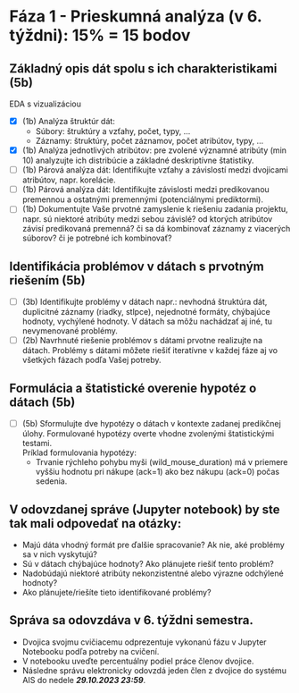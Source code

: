 # Fáza 1 - Prieskumná analýza (v 6. týždni): 15% = 15 bodov

## Základný opis dát spolu s ich charakteristikami (5b)

EDA s vizualizáciou  
 - [x] (1b) Analýza štruktúr dát: 
   - Súbory: štruktúry a vzťahy, počet, typy, …
   - Záznamy: štruktúry, počet záznamov, počet atribútov, typy, …
 - [x] (1b) Analýza jednotlivých atribútov: pre zvolené významné atribúty (min 10) analyzujte ich distribúcie a základné deskriptívne štatistiky. 
 - [ ] (1b) Párová analýza dát: Identifikujte vzťahy a závislostí medzi dvojicami atribútov, napr. korelácie.
 - [ ] (1b) Párová analýza dát: Identifikujte závislosti medzi predikovanou premennou a ostatnými premennými (potenciálnymi prediktormi).
 - [ ] (1b) Dokumentujte Vaše prvotné zamyslenie k riešeniu zadania projektu, napr. sú niektoré atribúty medzi sebou závislé? od ktorých atribútov závisí predikovaná premenná? či sa dá kombinovať záznamy z viacerých súborov? či je potrebné ich kombinovať?

## Identifikácia problémov v dátach s prvotným riešením (5b)

 - [ ] (3b) Identifikujte problémy v dátach napr.: nevhodná štruktúra dát, duplicitné záznamy (riadky, stlpce), nejednotné formáty, chýbajúce hodnoty, vychýlené hodnoty. V dátach sa môžu nachádzať aj iné, tu nevymenované problémy. 
 - [ ] (2b) Navrhnuté riešenie problémov s dátami prvotne realizujte na dátach. Problémy s dátami môžete riešiť iteratívne v každej fáze aj vo všetkých fázach podľa Vašej potreby.

## Formulácia a štatistické overenie hypotéz o dátach (5b)

 - [ ] (5b) Sformulujte dve hypotézy o dátach v kontexte zadanej predikčnej úlohy. Formulované hypotézy overte vhodne zvolenými štatistickými testami.  
   Príklad formulovania hypotézy:  
     - Trvanie rýchleho pohybu myši (wild_mouse_duration) má v priemere vyššiu hodnotu pri nákupe (ack=1) ako bez nákupu (ack=0) počas sedenia.

## V odovzdanej správe (Jupyter notebook) by ste tak mali odpovedať na otázky:

 - Majú dáta vhodný formát pre ďalšie spracovanie? Ak nie, aké problémy sa v nich vyskytujú?
 - Sú v dátach chýbajúce hodnoty? Ako plánujete riešiť tento problém? 
 - Nadobúdajú niektoré atribúty nekonzistentné alebo výrazne odchýlené hodnoty? 
 - Ako plánujete/riešíte tieto identifikované problémy?

## Správa sa odovzdáva v 6. týždni semestra.  
 - Dvojica svojmu cvičiacemu odprezentuje vykonanú fázu v Jupyter Notebooku podľa potreby na cvičení.  
 - V notebooku uveďte percentuálny podiel práce členov dvojice.  
 - Následne správu elektronicky odovzdá jeden člen z dvojice do systému AIS do nedele ***29.10.2023 23:59***.  
